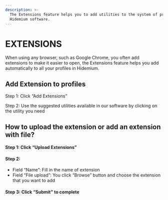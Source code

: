 ```yaml
---
description: >-
  The Extensions feature helps you to add utilities to the system of profiles in
  Hidemium software.
---
```


# EXTENSIONS

When using any browser, such as Google Chrome, you often add extensions to make it easier to open, the Extensions feature helps you add automatically to all your profiles in Hidemium.&#x20;

## Add Extension to profiles

Step 1: Click “Add Extensions”&#x20;

Step 2: Use the suggested utilities available in our software by clicking on the utility you need

## How to upload the extension or add an extension with file?

#### Step 1: Click “Upload Extensions”

#### Step 2:&#x20;

* Field “Name”: Fill in the name of extension
* Field “File upload”: You click “Browse” button and choose the extension that you want to add

#### Step 3: Click “Submit” to complete
